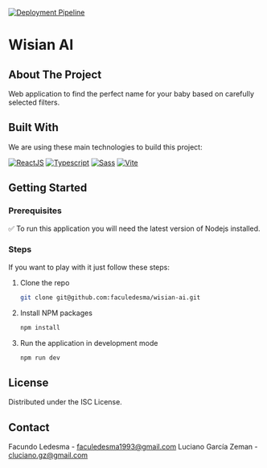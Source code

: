 [![Deployment Pipeline](https://github.com/faculedesma/wisian-ai/actions/workflows/pipeline.yml/badge.svg)](https://github.com/faculedesma/wisian-ai/actions/workflows/pipeline.yml)

# Wisian AI

## About The Project

Web application to find the perfect name for your baby based on carefully selected filters.

## Built With

We are using these main technologies to build this project:

[![ReactJS][react]][react-url]
[![Typescript][typescript]][typescript-url]
[![Sass][sass]][sass-url]
[![Vite][vite]][vite-url]

## Getting Started

### Prerequisites

:white_check_mark: To run this application you will need the latest version of Nodejs installed.

### Steps

If you want to play with it just follow these steps:

1. Clone the repo
   ```sh
   git clone git@github.com:faculedesma/wisian-ai.git
   ```
2. Install NPM packages
   ```sh
   npm install
   ```
3. Run the application in development mode
   ```sh
   npm run dev
   ```

## License

Distributed under the ISC License.

## Contact

Facundo Ledesma - faculedesma1993@gmail.com
Luciano García Zeman - cluciano.gz@gmail.com

[react]: https://img.shields.io/badge/React-20232A?style=for-the-badge&logo=react
[react-url]: https://reactjs.org/
[sass]: https://img.shields.io/badge/Sass-20232A?style=for-the-badge&logo=sass
[sass-url]: https://sass-lang.com/
[typescript]: https://img.shields.io/badge/typescript-20232A?style=for-the-badge&logo=typescript
[typescript-url]: https://www.typescriptlang.org/
[vite]: https://img.shields.io/badge/vite-20232A?style=for-the-badge&logo=vite
[vite-url]: https://vitejs.dev/
